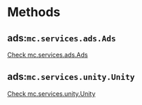 
# Methods

## ads:`mc.services.ads.Ads`
[Check mc.services.ads.Ads](./mc/services/ads/Ads.md)

## ads:`mc.services.unity.Unity`
[Check mc.services.unity.Unity](./mc/services/unity/Unity.md) 
